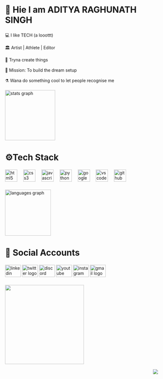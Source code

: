<br clear="both">

<h1 align="left">📍 Hie I am ADITYA RAGHUNATH SINGH</h1>

###

<p align="left">
  💻 I like TECH (a looottt)
  <br><br>
  🏛️ Artist | Athlete | Editor
  <br><br>
  🚀 Tryna create things
  <br><br>
  🎯 Mission: To build the dream setup 
  <br><br>
  ⚗️ Wana do something cool to let people recognise me
</p>

###

<div align="left">
  <img src="https://github-readme-stats.vercel.app/api?username=440watts&hide_title=false&hide_rank=true&show_icons=true&include_all_commits=true&count_private=true&disable_animations=false&theme=dark&locale=en&hide_border=true&order=1&custom_title=GitHub%20Stats" height="165" alt="stats graph"  />
</div>

###

<h1 align="left">⚙️Tech Stack</h1>

###

<div align="left">
  <img src="https://cdn.jsdelivr.net/gh/devicons/devicon/icons/html5/html5-original.svg" height="40" alt="html5 logo"  />
  <img width="12" />
  <img src="https://cdn.jsdelivr.net/gh/devicons/devicon/icons/css3/css3-original.svg" height="40" alt="css3 logo"  />
  <img width="12" />
  <img src="https://cdn.jsdelivr.net/gh/devicons/devicon/icons/javascript/javascript-original.svg" height="40" alt="javascript logo"  />
  <img width="12" />
  <img src="https://cdn.jsdelivr.net/gh/devicons/devicon/icons/python/python-original.svg" height="40" alt="python logo"  />
  <img width="12" />
  <img src="https://cdn.jsdelivr.net/gh/devicons/devicon/icons/google/google-original.svg" height="40" alt="google logo"  />
  <img width="12" />
  <img src="https://cdn.jsdelivr.net/gh/devicons/devicon/icons/vscode/vscode-original.svg" height="40" alt="vscode logo"  />
  <img width="12" />
  <img src="https://cdn.jsdelivr.net/gh/devicons/devicon/icons/github/github-original.svg" height="40" alt="github logo"  />
</div>

###

<div align="left">
  <img src="https://github-readme-stats.vercel.app/api/top-langs?username=440watts&locale=en&hide_title=false&layout=compact&card_width=320&langs_count=9&theme=dark&hide_border=true&order=2&custom_title=Languages%20Used" height="151" alt="languages graph"  />
</div>

###

<h1 align="left">🚧 Social Accounts</h1>

###

<div align="left">
  <img src="https://raw.githubusercontent.com/maurodesouza/profile-readme-generator/master/src/assets/icons/social/linkedin/default.svg" width="52" height="40" alt="linkedin logo"  />
  <img src="https://raw.githubusercontent.com/maurodesouza/profile-readme-generator/master/src/assets/icons/social/twitter/default.svg" width="52" height="40" alt="twitter logo"  />
  <img src="https://raw.githubusercontent.com/maurodesouza/profile-readme-generator/master/src/assets/icons/social/discord/default.svg" width="52" height="40" alt="discord logo"  />
  <img src="https://raw.githubusercontent.com/maurodesouza/profile-readme-generator/master/src/assets/icons/social/youtube/default.svg" width="52" height="40" alt="youtube logo"  />
  <img src="https://raw.githubusercontent.com/maurodesouza/profile-readme-generator/master/src/assets/icons/social/instagram/default.svg" width="52" height="40" alt="instagram logo"  />
  <img src="https://raw.githubusercontent.com/maurodesouza/profile-readme-generator/master/src/assets/icons/social/gmail/default.svg" width="52" height="40" alt="gmail logo"  />
</div>

###

<img align="left" height="260" src="https://media1.tenor.com/m/NbzuesZ98n4AAAAC/banner-discord.gif"  />

###

<br clear="both">
<br>
<img align="right" src="https://visitor-badge.laobi.icu/badge?page_id=440watts.440watts&left_color=black&right_color=darkgray&left_text=Profile%20Views"  />

###
